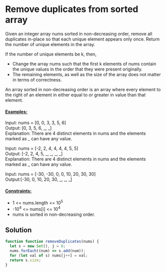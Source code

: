 # Remove duplicates from sorted array

Given an integer array nums sorted in non-decreasing order, remove all duplicates in-place so that each unique element appears only once. Return the number of unique elements in the array.  

If the number of unique elements be k, then,

- Change the array nums such that the first k elements of nums contain the unique values in the order that they were present originally.
- The remaining elements, as well as the size of the array does not matter in terms of correctness.

An array sorted in non-decreasing order is an array where every element to the right of an element in either equal to or greater in value than that element.

#### <ins>Examples:</ins>

Input: nums = [0, 0, 3, 3, 5, 6]  
Output: [0, 3, 5, 6, _, _]  
Explanation: There are 4 distinct elements in nums and the elements marked as _ can have any value.  
  
Input: nums = [-2, 2, 4, 4, 4, 4, 5, 5]  
Output: [-2, 2, 4, 5, _, _, _, _]  
Explanation: There are 4 distinct elements in nums and the elements marked as _ can have any value.  
  
Input: nums = [-30, -30, 0, 0, 10, 20, 30, 30]  
Output:[-30, 0, 10, 20, 30, _, _, _]  

#### <ins>Constraints:</ins>
  
- 1 <= nums.length <= 10<sup>5</sup>
- -10<sup>4</sup> <= nums[i] <= 10<sup>4</sup>
- nums is sorted in non-decreasing order.

## Solution

```Javascript
function function removeDuplicates(nums) {
  let s = new Set(), j = 0;
  nums.forEach((num) => s.add(num));
  for (let val of s) nums[j++] = val;
  return s.size;
}
```
